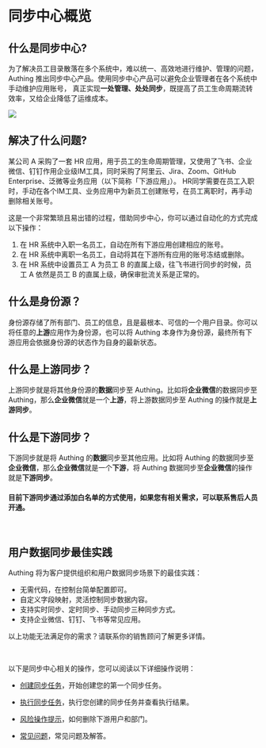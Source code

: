 # 同步中心概览

<LastUpdated/>

## 什么是同步中心?

为了解决员工目录散落在多个系统中，难以统一、高效地进行维护、管理的问题，Authing 推出同步中心产品。使用同步中心产品可以避免企业管理者在各个系统中手动维护应用账号， 真正实现**一处管理、处处同步**，既提高了员工生命周期流转效率，又给企业降低了运维成本。


<img src='./images/main.jpg' >


## 解决了什么问题?

某公司 A 采购了一套 HR 应用，用于员工的生命周期管理，又使用了飞书、企业微信、钉钉作用企业级IM工具，同时采购了阿里云、Jira、Zoom、GitHub Enterprise、泛微等业务应用（以下简称「下游应用」）。
HR同学需要在员工入职时，手动在各个IM工具、业务应用中为新员工创建账号，在员工离职时，再手动删除相关账号。

这是一个非常繁琐且易出错的过程，借助同步中心，你可以通过自动化的方式完成以下操作：

1. 在 HR 系统中入职一名员工，自动在所有下游应用创建相应的账号。
2. 在 HR 系统中离职一名员工，自动将其在下游所有应用的账号冻结或删除。
3. 在 HR 系统中设置员工 A 为员工 B 的直属上级，往飞书进行同步的时候，员工 A 依然是员工 B 的直属上级，确保审批流关系是正常的。


## 什么是身份源？

身份源存储了所有部门、员工的信息，且是最根本、可信的一个用户目录。你可以将任意的**上游**应用作为身份源，也可以将 Authing 本身作为身份源，最终所有下游应用会依据身份源的状态作为自身的最新状态。


## 什么是上游同步？

上游同步就是将其他身份源的**数据**同步至 Authing。比如将**企业微信**的数据同步至 Authing，那么**企业微信**就是一个**上游**，将上游数据同步至 Authing 的操作就是**上游同步**。


## 什么是下游同步？

下游同步就是将 Authing 的**数据**同步至其他应用。比如将 Authing 的数据同步至**企业微信**，那么**企业微信**就是一个**下游**，将 Authing 数据同步至**企业微信**的操作就是**下游同步**。
#### 目前下游同步通过添加白名单的方式使用，如果您有相关需求，可以联系售后人员开通。

<br/>

## 用户数据同步最佳实践

Authing 将为客户提供组织和用户数据同步场景下的最佳实践：

- 无需代码，在控制台简单配置即可。
- 自定义字段映射，灵活控制同步数据内容。
- 支持实时同步、定时同步、手动同步三种同步方式。
- 支持企业微信、钉钉、飞书等常见应用。



以上功能无法满足你的需求？请联系你的销售顾问了解更多详情。

<br/>

以下是同步中心相关的操作，您可以阅读以下详细操作说明：

- [创建同步任务](./create-sync-new)，开始创建您的第一个同步任务。

- [执行同步任务](./perform-sync-new.md)，执行您创建的同步任务并查看执行结果。

- [风险操作提示](./risky-operation.md)，如何删除下游用户和部门。

- [常见问题](/guides/faqs/sync.md)，常见问题及解答。





  

